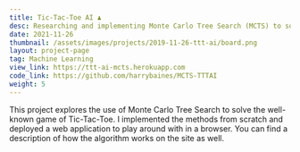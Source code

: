 ```yaml
---
title: Tic-Tac-Toe AI ♟️
desc: Researching and implementing Monte Carlo Tree Search (MCTS) to solve Tic-Tac-Toe
date: 2021-11-26
thumbnail: /assets/images/projects/2019-11-26-ttt-ai/board.png
layout: project-page
tag: Machine Learning
view_link: https://ttt-ai-mcts.herokuapp.com
code_link: https://github.com/harrybaines/MCTS-TTTAI
weight: 5
---
```


This project explores the use of Monte Carlo Tree Search to solve the well-known game of Tic-Tac-Toe. I implemented the methods from scratch and deployed a web application to play around with in a browser. You can find a description of how the algorithm works on the site as well.